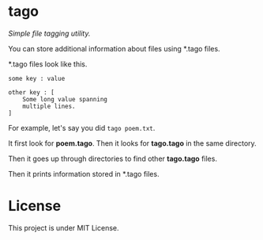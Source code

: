 # tago

*Simple file tagging utility.*

You can store additional information about files using *.tago files.

*.tago files look like this.

```
some key : value

other key : [
    Some long value spanning
    multiple lines.
]
```

For example, let's say you did `tago poem.txt`.

It first look for **poem.tago**. Then it looks for **tago.tago** in the same directory.

Then it goes up through directories to find other **tago.tago** files.

Then it prints information stored in *.tago files.

# License

This project is under MIT License.